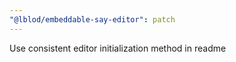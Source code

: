 ```yaml
---
"@lblod/embeddable-say-editor": patch
---
```


Use consistent editor initialization method in readme
